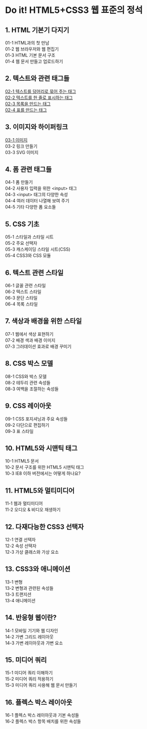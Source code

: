 <h1>Do it! HTML5+CSS3 웹 표준의 정석</h1>
  <h2>1. HTML 기본기 다지기</h2>
    01-1 HTML과의 첫 만남<br>
    01-2 웹 브라우저와 웹 편집기<br>
    01-3 HTML 기본 문서 구조<br>
    01-4 웹 문서 만들고 업로드하기

  <h2>2. 텍스트와 관련 태그들</h2>
    <a href="https://github.com/gimeus/html-css-study/tree/main/02-1">02-1 텍스트를 덩어리로 묶어 주는 태그</a><br>
    <a href="https://github.com/gimeus/html-css-study/tree/main/02-2">02-2 텍스트를 한 줄로 표시하는 태그</a><br>
    <a href="https://github.com/gimeus/html-css-study/tree/main/02-3">02-3 목록을 만드는 태그</a><br>
    <a href="https://github.com/gimeus/html-css-study/tree/main/02-4">02-4 표를 만드는 태그</a>
    
  <h2>3. 이미지와 하이퍼링크</h2>
    <a href="https://github.com/gimeus/html-css-study/tree/main/03-1">03-1 이미지</a><br>
    03-2 링크 만들기<br>
    03-3 SVG 이미지
    
  <h2>4. 폼 관련 태그들</h2>
    04-1 폼 만들기<br>
    04-2 사용자 입력을 위한 &lt;input&gt; 태그<br>
    04-3 &lt;input&gt; 태그의 다양한 속성<br>
    04-4 여러 데이터 나열해 보여 주기<br>
    04-5 기타 다양한 폼 요소들
    
  <h2>5. CSS 기초</h2>
    05-1 스타일과 스타일 시트<br>
    05-2 주요 선택자<br>
    05-3 캐스케이딩 스타일 시트(CSS)<br>
    05-4 CSS3와 CSS 모듈
    
  <h2>6. 텍스트 관련 스타일</h2>
    06-1 글꼴 관련 스타일<br>
    06-2 텍스트 스타일<br>
    06-3 문단 스타일<br>
    06-4 목록 스타일
    
  <h2>7. 색상과 배경을 위한 스타일</h2>
    07-1 웹에서 색상 표현하기<br>
    07-2 배경 색과 배경 이미지<br>
    07-3 그러데이션 효과로 배경 꾸미기<br>
    
  <h2>8. CSS 박스 모델</h2>
    08-1 CSS와 박스 모델<br>
    08-2 테두리 관련 속성들<br>
    08-3 여백을 조절하는 속성들
    
  <h2>9. CSS 레이아웃</h2>
    09-1 CSS 포지셔닝과 주요 속성들<br>
    09-2 다단으로 편집하기<br>
    09-3 표 스타일
    
  <h2>10. HTML5와 시맨틱 태그</h2>
    10-1 HTML5 문서<br>
    10-2 문서 구조를 위한 HTML5 시맨틱 태그<br>
    10-3 IE8 이하 버전에서는 어떻게 하나요?
    
  <h2>11. HTML5와 멀티미디어</h2>
    11-1 웹과 멀티미디어<br>
    11-2 오디오 & 비디오 재생하기
    
  <h2>12. 다재다능한 CSS3 선택자</h2>
    12-1 연결 선택자<br>
    12-2 속성 선택자<br>
    12-3 가상 클래스와 가상 요소
    
  <h2>13. CSS3와 애니메이션</h2>
    13-1 변형<br>
    13-2 변형과 관련된 속성들<br>
    13-3 트랜지션<br>
    13-4 애니메이션
    
  <h2>14. 반응형 웹이란?</h2>
    14-1 모바일 기기와 웹 디자인<br>
    14-2 가변 그리드 레이아웃<br>
    14-3 가변 레이아웃과 가변 요소
    
  <h2>15. 미디어 쿼리</h2>
    15-1 미디어 쿼리 이해하기<br>
    15-2 미디어 쿼리 적용하기<br>
    15-3 미디어 쿼리 사용해 웹 문서 만들기
    
  <h2>16. 플렉스 박스 레이아웃</h2>
    16-1 플렉스 박스 레이아웃과 기본 속성들<br>
    16-2 플렉스 박스 항목 배치를 위한 속성들
